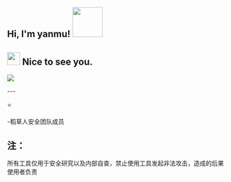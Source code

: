 <h2> Hi, I'm yanmu! <img src="https://media.giphy.com/media/IfsByYYHyNlnINT46g/giphy.gif" width="70"></h2>

<h2><img src="https://emojis.slackmojis.com/emojis/images/1495224255/2288/christmas_parrot.gif?1495224255" width="30"/> Nice to see you.</h2>
<p>
  <img src="https://github-readme-stats.vercel.app/api/top-langs/?username=YanMu2020&layout=compact&hide_border=true&theme=buefy&show_icons=true">
</p>
  
</div>
---

⭐️ 

-稻草人安全团队成员

## 注：

所有工具仅用于安全研究以及内部自查，禁止使用工具发起非法攻击，造成的后果使用者负责
